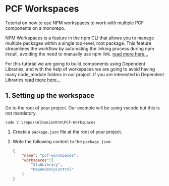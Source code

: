 # PCF Workspaces
Tutorial on how to use NPM workspaces to work with multiple PCF components on a monorepo.

NPM Workspaces is a feature in the npm CLI that allows you to manage multiple packages within a single top-level, root package. This feature streamlines the workflow by automating the linking process during npm install, avoiding the need to manually use npm link. [read more here...](https://docs.npmjs.com/cli/using-npm/workspaces)

For this tutorial we are going to build components using Dependent Libraries, and with the help of workspaces we are going to avoid having many node_module folders in our project. If you are interested in Dependent Libraries [read more here...](https://learn.microsoft.com/en-us/power-apps/developer/component-framework/dependent-libraries)

## 1. Setting up the workspace
Go to the root of your project. Our example will be using vscode but this is not mandatory.

```shell
code C:\repos\AlbanianXrm\PCF-Workspaces
```

1. Create a `package.json` file at the root of your project.

1. Write the following content to the `package.json`:
    ```json
    {
        "name": "pcf-worskpaces",
        "workspaces":[
            "StubLibrary",
            "DependencyControl"
        ]
    }
    ```
